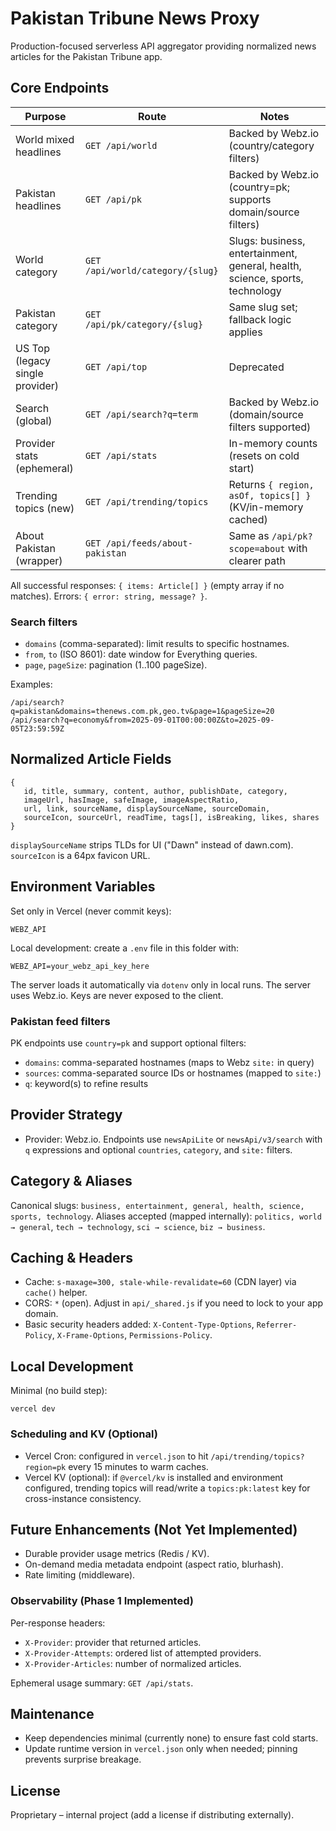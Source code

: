 # Pakistan Tribune News Proxy

Production-focused serverless API aggregator providing normalized news articles for the Pakistan Tribune app.

## Core Endpoints

| Purpose                         | Route                            | Notes                                                                        |
| ------------------------------- | -------------------------------- | ---------------------------------------------------------------------------- |
| World mixed headlines           | `GET /api/world`                 | Backed by Webz.io (country/category filters)                                 |
| Pakistan headlines              | `GET /api/pk`                    | Backed by Webz.io (country=pk; supports domain/source filters)               |
| World category                  | `GET /api/world/category/{slug}` | Slugs: business, entertainment, general, health, science, sports, technology |
| Pakistan category               | `GET /api/pk/category/{slug}`    | Same slug set; fallback logic applies                                        |
| US Top (legacy single provider) | `GET /api/top`                   | Deprecated                                                                   |
| Search (global)                 | `GET /api/search?q=term`         | Backed by Webz.io (domain/source filters supported)                          |
| Provider stats (ephemeral)      | `GET /api/stats`                 | In-memory counts (resets on cold start)                                      |
| Trending topics (new)           | `GET /api/trending/topics`       | Returns `{ region, asOf, topics[] }` (KV/in-memory cached)                   |
| About Pakistan (wrapper)        | `GET /api/feeds/about-pakistan`  | Same as `/api/pk?scope=about` with clearer path                              |

All successful responses: `{ items: Article[] }` (empty array if no matches). Errors: `{ error: string, message? }`.

### Search filters

- `domains` (comma-separated): limit results to specific hostnames.
- `from`, `to` (ISO 8601): date window for Everything queries.
- `page`, `pageSize`: pagination (1..100 pageSize).

Examples:

```
/api/search?q=pakistan&domains=thenews.com.pk,geo.tv&page=1&pageSize=20
/api/search?q=economy&from=2025-09-01T00:00:00Z&to=2025-09-05T23:59:59Z
```

## Normalized Article Fields

```
{
   id, title, summary, content, author, publishDate, category,
   imageUrl, hasImage, safeImage, imageAspectRatio,
   url, link, sourceName, displaySourceName, sourceDomain,
   sourceIcon, sourceUrl, readTime, tags[], isBreaking, likes, shares
}
```

`displaySourceName` strips TLDs for UI ("Dawn" instead of dawn.com). `sourceIcon` is a 64px favicon URL.

## Environment Variables

Set only in Vercel (never commit keys):

`WEBZ_API`

Local development: create a `.env` file in this folder with:

```
WEBZ_API=your_webz_api_key_here
```

The server loads it automatically via `dotenv` only in local runs.
The server uses Webz.io. Keys are never exposed to the client.

### Pakistan feed filters

PK endpoints use `country=pk` and support optional filters:

- `domains`: comma-separated hostnames (maps to Webz `site:` in query)
- `sources`: comma-separated source IDs or hostnames (mapped to `site:`)
- `q`: keyword(s) to refine results

## Provider Strategy

- Provider: Webz.io. Endpoints use `newsApiLite` or `newsApi/v3/search` with `q` expressions and optional `countries`, `category`, and `site:` filters.

## Category & Aliases

Canonical slugs: `business, entertainment, general, health, science, sports, technology`.
Aliases accepted (mapped internally): `politics, world → general`, `tech → technology`, `sci → science`, `biz → business`.

## Caching & Headers

- Cache: `s-maxage=300, stale-while-revalidate=60` (CDN layer) via `cache()` helper.
- CORS: `*` (open). Adjust in `api/_shared.js` if you need to lock to your app domain.
- Basic security headers added: `X-Content-Type-Options`, `Referrer-Policy`, `X-Frame-Options`, `Permissions-Policy`.

## Local Development

Minimal (no build step):

```
vercel dev
```

### Scheduling and KV (Optional)

- Vercel Cron: configured in `vercel.json` to hit `/api/trending/topics?region=pk` every 15 minutes to warm caches.
- Vercel KV (optional): if `@vercel/kv` is installed and environment configured, trending topics will read/write a `topics:pk:latest` key for cross-instance consistency.

## Future Enhancements (Not Yet Implemented)

- Durable provider usage metrics (Redis / KV).
- On-demand media metadata endpoint (aspect ratio, blurhash).
- Rate limiting (middleware).

### Observability (Phase 1 Implemented)

Per-response headers:

- `X-Provider`: provider that returned articles.
- `X-Provider-Attempts`: ordered list of attempted providers.
- `X-Provider-Articles`: number of normalized articles.

Ephemeral usage summary: `GET /api/stats`.

## Maintenance

- Keep dependencies minimal (currently none) to ensure fast cold starts.
- Update runtime version in `vercel.json` only when needed; pinning prevents surprise breakage.

## License

Proprietary – internal project (add a license if distributing externally).
